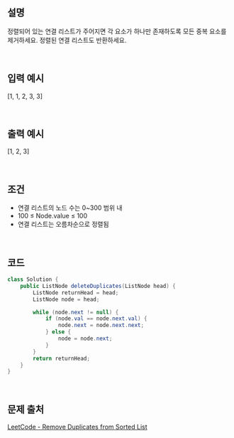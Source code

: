 ## 설명
정렬되어 있는 연결 리스트가 주어지면 각 요소가 하나만 존재하도록 모든 중복 요소를 제거하세요. 정렬된 연결 리스트도 반환하세요.

<br>

## 입력 예시
[1, 1, 2, 3, 3]

<br>

## 출력 예시
[1, 2, 3]

<br>

## 조건
- 연결 리스트의 노드 수는 0~300 범위 내
- 100 ≤ Node.value ≤ 100
- 연결 리스트는 오름차순으로 정렬됨

<br>

## 코드
```Java
class Solution {
    public ListNode deleteDuplicates(ListNode head) {
        ListNode returnHead = head; 
        ListNode node = head;

        while (node.next != null) {
            if (node.val == node.next.val) { 
                node.next = node.next.next; 
            } else {
                node = node.next;
            }
        }
        return returnHead;
    }
}
```

<br>

## 문제 출처
[LeetCode - Remove Duplicates from Sorted List](https://leetcode.com/problems/remove-duplicates-from-sorted-list/)